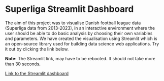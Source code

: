 # Superliga Streamlit Dashboard

The aim of this project was to visualise Danish football league data (Superliga data from 2013-2023), in an interactive environment where the user should be able to do basic analysis by choosing their own variables and parameters. We have created the visualisation using Streamlit which is an open-source library used for building data science web applications.
Try it out by clicking the link below.

**Note:** The Streamlit link, may have to be rebooted. It should not take more than 30 seconds.

[Link to the Streamlit dashboard](https://danish-football-league.streamlit.app/)
